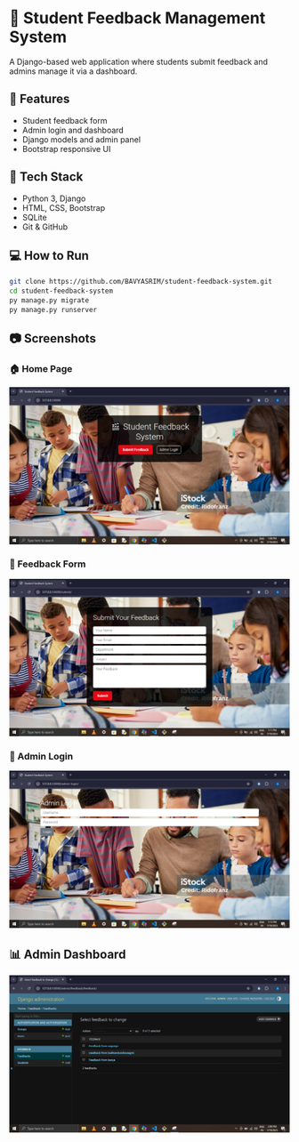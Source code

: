 # 📝 Student Feedback Management System

A Django-based web application where students submit feedback and admins manage it via a dashboard.

## 🚀 Features
- Student feedback form
- Admin login and dashboard
- Django models and admin panel
- Bootstrap responsive UI

## 📂 Tech Stack
- Python 3, Django
- HTML, CSS, Bootstrap
- SQLite
- Git & GitHub

## 💻 How to Run
```bash
git clone https://github.com/BAVYASRIM/student-feedback-system.git
cd student-feedback-system
py manage.py migrate
py manage.py runserver
```
## 📷 Screenshots

### 🏠 Home Page
![Home](home.png)

### 📝 Feedback Form
![Form](form.png)

### 🔐 Admin Login
![Login](login.png)

## 📊 Admin Dashboard
![Dashboard](dashboard.png)
